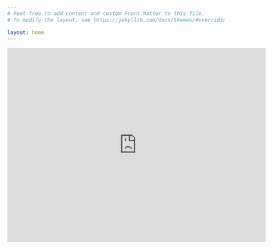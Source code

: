 ```yaml
---
# Feel free to add content and custom Front Matter to this file.
# To modify the layout, see https://jekyllrb.com/docs/themes/#overriding-theme-defaults

layout: home
---
```



<div class="map-responsive">
<iframe src="https://www.google.com/maps/d/embed?mid=1FqcMsRAuV2iPGIX4JF71c2yeLRBzLUus&hl=en&ehbc=2E312F" width="600" height="450" frameborder=”0” style=”border:0” allowfullscreen></iframe>
</div>

